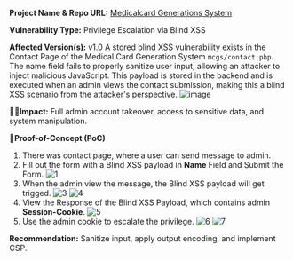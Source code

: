 **Project Name & Repo URL:**
[ Medicalcard Generations System](https://phpgurukul.com/medical-card-generation-system-using-php-and-mysql/)

**Vulnerability Type:**
Privilege Escalation via Blind XSS

**Affected Version(s):** v1.0
A stored blind XSS vulnerability exists in the Contact Page of the Medical Card Generation System `mcgs/contact.php`. The name field fails to properly sanitize user input, allowing an attacker to inject malicious JavaScript. This payload is stored in the backend and is executed when an admin views the contact submission, making this a blind XSS scenario from the attacker's perspective.
![image](https://github.com/user-attachments/assets/466134f5-2fd5-4e1e-8429-4fbb13aeee37)

**👩‍💻Impact:**
Full admin account takeover, access to sensitive data, and system manipulation.

**🛜Proof-of-Concept (PoC)**
1) There was contact page, where a user can send message to admin.
2) Fill out the form with a Blind XSS payload in **Name** Field and Submit the Form.
![1](https://github.com/user-attachments/assets/0ab4b99b-e6e4-4790-8bff-0322bd13d504)
3) When the admin view the message, the Blind XSS payload will get trigged.
![3](https://github.com/user-attachments/assets/79727dce-23a5-4f0f-a2bd-ddc1d5981dc8)
![4](https://github.com/user-attachments/assets/99d4dbca-20a6-4b0d-9372-4548c3f120f9)
4) View the Response of the Blind XSS Payload, which contains admin **Session-Cookie**.
![5](https://github.com/user-attachments/assets/7b10eed3-4bf2-4f92-959e-a2788898b536)
5) Use the admin cookie to escalate the privilege.
![6](https://github.com/user-attachments/assets/1cc1e47a-1432-44be-8816-76c2dab2dc19)
![7](https://github.com/user-attachments/assets/0021e1ac-37cd-43d7-a00e-2cf9374086fb)

**Recommendation:**
Sanitize input, apply output encoding, and implement CSP.
